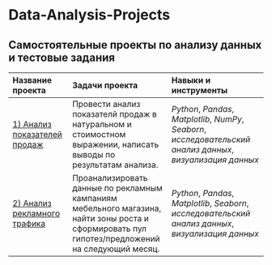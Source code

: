 # Data-Analysis-Projects

## Самостоятельные проекты по анализу данных и тестовые задания

| Название проекта | Задачи проекта | Навыки и инструменты | 
| :---------------------- | :---------------------- | :---------------------- |
<a href="https://github.com/AnnaSledneva/Data-Analysis-Projects/tree/main/%D0%90%D0%BD%D0%B0%D0%BB%D0%B8%D0%B7%20%D0%BF%D0%BE%D0%BA%D0%B0%D0%B7%D0%B0%D1%82%D0%B5%D0%BB%D0%B5%D0%B9%20%D0%BF%D1%80%D0%BE%D0%B4%D0%B0%D0%B6">1) Анализ показателей продаж</a>| Провести анализ показателй продаж в натуральном и стоимостном выражении, написать выводы по результатам анализа. |*Python*, *Pandas*, *Matplotlib*, *NumPy*, *Seaborn*, *исследовательский анализ данных*, *визуализация данных*|
<a href="https://github.com/AnnaSledneva/Data-Analysis-Projects/tree/main/%D0%90%D0%BD%D0%B0%D0%BB%D0%B8%D0%B7%20%D1%80%D0%B5%D0%BA%D0%BB%D0%B0%D0%BC%D0%BD%D0%BE%D0%B3%D0%BE%20%D1%82%D1%80%D0%B0%D1%84%D0%B8%D0%BA%D0%B0">2) Анализ рекламного трафика| Проанализировать данные по рекламным кампаниям мебельного магазина, найти зоны роста и сформировать пул гипотез/предложений на следующий месяц. |*Python*, *Pandas*, *Matplotlib*, *Seaborn*, *исследовательский анализ данных*, *визуализация данных*|

